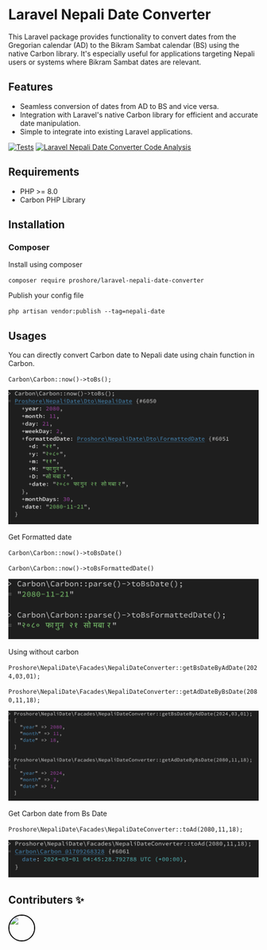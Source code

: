 # Laravel Nepali Date Converter

This Laravel package provides functionality to convert dates from the Gregorian calendar (AD) to the Bikram Sambat calendar (BS) using the native Carbon library. It's especially useful for applications targeting Nepali users or systems where Bikram Sambat dates are relevant.

## Features

- Seamless conversion of dates from AD to BS and vice versa.
- Integration with Laravel's native Carbon library for efficient and accurate date manipulation.
- Simple to integrate into existing Laravel applications.

[![Tests](https://github.com/proshore/laravel-nepali-date-converter/actions/workflows/test.yml/badge.svg)](https://github.com/proshore/laravel-nepali-date-converter/actions/workflows/test.yml)
[![Laravel Nepali Date Converter Code Analysis](https://github.com/proshore/laravel-nepali-date-converter/actions/workflows/analyze.yml/badge.svg)](https://github.com/proshore/laravel-nepali-date-converter/actions/workflows/analyze.yml)

## Requirements

- PHP >= 8.0
- Carbon PHP Library




## Installation

### Composer
Install using composer

`composer require proshore/laravel-nepali-date-converter`

Publish your config file

`php artisan vendor:publish --tag=nepali-date`

## Usages
You can directly convert Carbon date to Nepali date using chain function in Carbon.

``Carbon\Carbon::now()->toBs();``

<img src="assets/example1.png" alt="To Bs Example">

Get Formatted date

``Carbon\Carbon::now()->toBsDate()``

``Carbon\Carbon::now()->toBsFormattedDate()``

<img src="assets/example2.png" alt="Formatted To Bs Example">

Using without carbon

``Proshore\NepaliDate\Facades\NepaliDateConverter::getBsDateByAdDate(2024,03,01);``

``Proshore\NepaliDate\Facades\NepaliDateConverter::getAdDateByBsDate(2080,11,18);``

<img src="assets/example3.png" alt="Default converter">

Get Carbon date from Bs Date

``Proshore\NepaliDate\Facades\NepaliDateConverter::toAd(2080,11,18);``

<img src="assets/example4.png" alt="BS To Carbon Date">

## Contributers ✨
[<img style="border-radius: 50%; border: 2px solid black; width: 50px; height: 50px; object-fit: cover;" src="https://github.com/kundankarna1994.png" width="60px;"/><br /><sub>](https://github.com/kundankarna1994/)